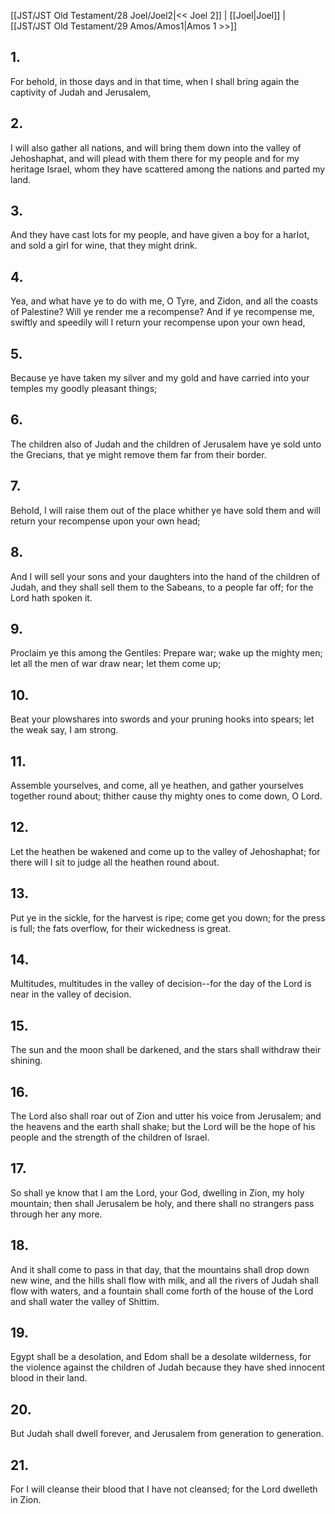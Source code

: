 [[JST/JST Old Testament/28 Joel/Joel2|<< Joel 2]] | [[Joel|Joel]] | [[JST/JST Old Testament/29 Amos/Amos1|Amos 1 >>]]
## 1.
For behold, in those days and in that time, when I shall bring again the captivity of Judah and Jerusalem,
## 2.
I will also gather all nations, and will bring them down into the valley of Jehoshaphat, and will plead with them there for my people and for my heritage Israel, whom they have scattered among the nations and parted my land.
## 3.
And they have cast lots for my people, and have given a boy for a harlot, and sold a girl for wine, that they might drink.
## 4.
Yea, and what have ye to do with me, O Tyre, and Zidon, and all the coasts of Palestine? Will ye render me a recompense? And if ye recompense me, swiftly and speedily will I return your recompense upon your own head,
## 5.
Because ye have taken my silver and my gold and have carried into your temples my goodly pleasant things;
## 6.
The children also of Judah and the children of Jerusalem have ye sold unto the Grecians, that ye might remove them far from their border.
## 7.
Behold, I will raise them out of the place whither ye have sold them and will return your recompense upon your own head;
## 8.
And I will sell your sons and your daughters into the hand of the children of Judah, and they shall sell them to the Sabeans, to a people far off; for the Lord hath spoken it.
## 9.
Proclaim ye this among the Gentiles: Prepare war; wake up the mighty men; let all the men of war draw near; let them come up;
## 10.
Beat your plowshares into swords and your pruning hooks into spears; let the weak say, I am strong.
## 11.
Assemble yourselves, and come, all ye heathen, and gather yourselves together round about; thither cause thy mighty ones to come down, O Lord.
## 12.
Let the heathen be wakened and come up to the valley of Jehoshaphat; for there will I sit to judge all the heathen round about.
## 13.
Put ye in the sickle, for the harvest is ripe; come get you down; for the press is full; the fats overflow, for their wickedness is great.
## 14.
Multitudes, multitudes in the valley of decision\--for the day of the Lord is near in the valley of decision.
## 15.
The sun and the moon shall be darkened, and the stars shall withdraw their shining.
## 16.
The Lord also shall roar out of Zion and utter his voice from Jerusalem; and the heavens and the earth shall shake; but the Lord will be the hope of his people and the strength of the children of Israel.
## 17.
So shall ye know that I am the Lord, your God, dwelling in Zion, my holy mountain; then shall Jerusalem be holy, and there shall no strangers pass through her any more.
## 18.
And it shall come to pass in that day, that the mountains shall drop down new wine, and the hills shall flow with milk, and all the rivers of Judah shall flow with waters, and a fountain shall come forth of the house of the Lord and shall water the valley of Shittim.
## 19.
Egypt shall be a desolation, and Edom shall be a desolate wilderness, for the violence against the children of Judah because they have shed innocent blood in their land.
## 20.
But Judah shall dwell forever, and Jerusalem from generation to generation.
## 21.
For I will cleanse their blood that I have not cleansed; for the Lord dwelleth in Zion.

